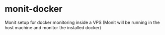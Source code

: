 # monit-docker
Monit setup for docker monitoring inside a VPS (Monit will be running in the host machine and monitor the installed docker)
